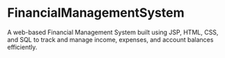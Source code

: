 # FinancialManagementSystem
A web-based Financial Management System built using JSP, HTML, CSS, and SQL to track and manage income, expenses, and account balances efficiently.
